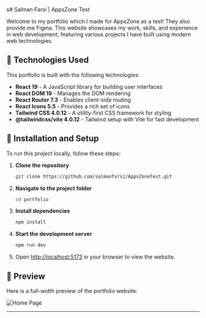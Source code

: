 s# Salman Farsi | AppsZone Test

Welcome to my portfolio which I made for AppsZone as a test! They also provide me Figma. This website showcases my work, skills, and experience in web development, featuring various projects I have built using modern web technologies.

## 🚀 Technologies Used

This portfolio is built with the following technologies:

- **React 19** - A JavaScript library for building user interfaces
- **React DOM 19** - Manages the DOM rendering
- **React Router 7.3** - Enables client-side routing
- **React Icons 5.5** - Provides a rich set of icons
- **Tailwind CSS 4.0.12** - A utility-first CSS framework for styling
- **@tailwindcss/vite 4.0.12** - Tailwind setup with Vite for fast development

## 🔧 Installation and Setup

To run this project locally, follow these steps:

1. **Clone the repository**
   ```sh
   git clone https://github.com/salmanfxrsi/AppsZoneTest.git
   ```
2. **Navigate to the project folder**
   ```sh
   cd portfolio
   ```
3. **Install dependencies**
   ```sh
   npm install
   ```
4. **Start the development server**
   ```sh
   npm run dev
   ```
5. Open [http://localhost:5173](http://localhost:5173) in your browser to view the website.

## 📸 Preview

Here is a full-width preview of the portfolio website:

<div>
<img src="https://ibb.co.com/0ykrg5V6" alt="Home Page">
</div>

---
